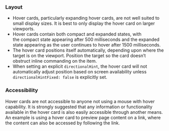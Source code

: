 ### Layout

- Hover cards, particularly expanding hover cards, are not well suited to small display sizes. It is best to only display the hover card on larger viewports.
- Hover cards contain both compact and expanded states, with the compact state appearing after 500 milliseconds and the expanded state appearing as the user continues to hover after 1500 milliseconds.
- The hover card positions itself automatically, depending upon where the target is on the viewport. Position the target so the card doesn’t obstruct inline commanding on the item.
- When setting an explicit `directionalHint`, the hover card will not automatically adjust position based on screen availability unless `directionalHintFixed: false` is explicitly set.

### Accessibility

Hover cards are not accessible to anyone not using a mouse with hover capability. It is strongly suggested that any information or functionality available in the hover card is also easily accessible through another means. An example is using a hover card to preview page content on a link, where the content can also be accessed by following the link.
